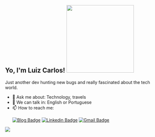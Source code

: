 <h2> Yo, I'm Luiz Carlos! <img src="https://i.imgur.com/JoF35Do.gif" width="220"></h2>

Just another dev hunting new bugs and really fascinated about the tech world.

- 💬 Ask me about: Technology, travels
- 📣 We can talk in: English or Portuguese
- 📫 How to reach me: <br/><br/>
[![Blog Badge](https://img.shields.io/badge/Blog-llouize.github.io%2Fme-black)](https://llouize.github.io/me/)
[![Linkedin Badge](https://img.shields.io/badge/-LinkedIn-blue?style=flat-square&logo=Linkedin&logoColor=white&link=https://www.linkedin.com/in/luiz-carlos5/)](https://www.linkedin.com/in/luiz-carlos5/)
[![Gmail Badge](https://img.shields.io/badge/-luiz.carlos.techie%40gmail.com-008080?style=flat-square&logo=Gmail&logoColor=white&link=mailto:luiz.carlos.techie@gmail.com)](mailto:luiz.carlos.techie@gmail.com)

<p>
  <img src="https://github-readme-stats.vercel.app/api/top-langs/?username=gcairesdev&layout=compact" /> 
</p>
